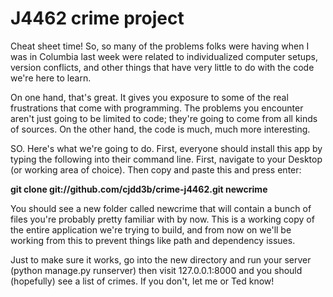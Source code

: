 # J4462 crime project

Cheat sheet time! So, so many of the problems folks were having when I was in Columbia last week
were related to individualized computer setups, version conflicts, and other things that have very 
little to do with the code we're here to learn.

On one hand, that's great. It gives you exposure to some of the real frustrations that come with programming.
The problems you encounter aren't just going to be limited to code; they're going to come from all kinds of
sources. On the other hand, the code is much, much more interesting.

SO. Here's what we're going to do. First, everyone should install this app by typing the following into their
command line. First, navigate to your Desktop (or working area of choice). Then copy and paste this and press enter:

**git clone git://github.com/cjdd3b/crime-j4462.git newcrime**

You should see a new folder called newcrime that will contain a bunch of files you're probably pretty familiar
with by now. This is a working copy of the entire application we're trying to build, and from now on we'll be
working from this to prevent things like path and dependency issues.

Just to make sure it works, go into the new directory and run your server (python manage.py runserver) then visit
127.0.0.1:8000 and you should (hopefully) see a list of crimes. If you don't, let me or Ted know!